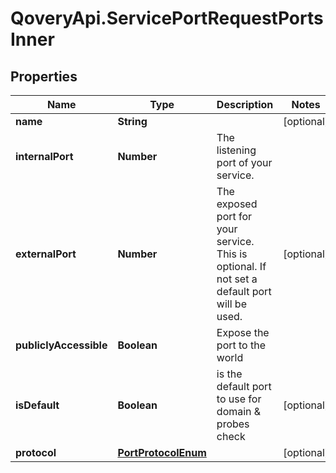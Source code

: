 # QoveryApi.ServicePortRequestPortsInner

## Properties

Name | Type | Description | Notes
------------ | ------------- | ------------- | -------------
**name** | **String** |  | [optional] 
**internalPort** | **Number** | The listening port of your service. | 
**externalPort** | **Number** | The exposed port for your service. This is optional. If not set a default port will be used. | [optional] 
**publiclyAccessible** | **Boolean** | Expose the port to the world | 
**isDefault** | **Boolean** | is the default port to use for domain &amp; probes check | [optional] 
**protocol** | [**PortProtocolEnum**](PortProtocolEnum.md) |  | [optional] 


